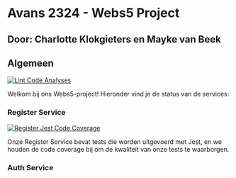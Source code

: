 # Avans 2324 - Webs5 Project
## Door: Charlotte Klokgieters en Mayke van Beek

## Algemeen 

[![Lint Code Analyses](https://github.com/Maykevb/devops-charlotteklokgieters-maykevanbeek/actions/workflows/lint-code-analyses.yml/badge.svg)](https://github.com/Maykevb/devops-charlotteklokgieters-maykevanbeek/actions/workflows/lint-code-analyses.yml)

Welkom bij ons Webs5-project! Hieronder vind je de status van de services:

### Register Service 
[![Register Jest Code Coverage](https://github.com/Maykevb/devops-charlotteklokgieters-maykevanbeek/actions/workflows/register-jest-coverage.yml/badge.svg)](https://github.com/Maykevb/devops-charlotteklokgieters-maykevanbeek/actions/workflows/register-jest-coverage.yml)

Onze Register Service bevat tests die worden uitgevoerd met Jest, en we houden de code coverage bij om de kwaliteit van onze tests te waarborgen.

### Auth Service
